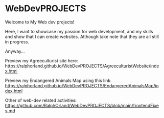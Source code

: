 # WebDevPROJECTS
Welcome to My Web dev projects!

Here, I want to showcase my passion for web development, and my skills and show that I can create websites. Although take note that they are all still in progress.

Anyway...

Preview my Agreeculturist site here: 
https://ralphorland.github.io/WebDevPROJECTS/AgreeculturistWebsite/index.html

Preview my Endangered Animals Map using this link: 
https://ralphorland.github.io/WebDevPROJECTS/EndangeredAnimalsMap/index.html 

Other of web-dev related activities:
https://github.com/RalphOrland/WebDevPROJECTS/blob/main/frontendFixes.md

